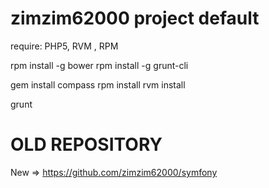 zimzim62000 project default
=========

require:
PHP5, RVM , RPM

rpm install -g bower
rpm install -g grunt-cli

gem install compass
rpm install
rvm install

grunt


OLD REPOSITORY
===========

New => https://github.com/zimzim62000/symfony
